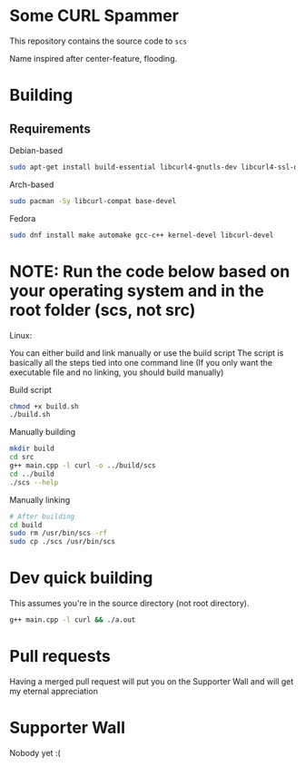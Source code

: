 # Some CURL Spammer

This repository contains the source code to `scs`

Name inspired after center-feature, flooding.

# Building

## Requirements

Debian-based

```bash
sudo apt-get install build-essential libcurl4-gnutls-dev libcurl4-ssl-dev
```

Arch-based

```bash
sudo pacman -Sy libcurl-compat base-devel
```

Fedora

```bash
sudo dnf install make automake gcc-c++ kernel-devel libcurl-devel
```

# **NOTE: Run the code below based on your operating system and in the root folder (scs, not src)**

Linux:

You can either build and link manually or use the build script 
The script is basically all the steps tied into one command line (If you only want the executable file and no linking, you should build manually)

Build script

```bash
chmod +x build.sh
./build.sh
```

Manually building

```bash
mkdir build
cd src
g++ main.cpp -l curl -o ../build/scs
cd ../build
./scs --help
```

Manually linking

```bash
# After building
cd build
sudo rm /usr/bin/scs -rf
sudo cp ./scs /usr/bin/scs
```

# Dev quick building

This assumes you're in the source directory (not root directory).

```bash
g++ main.cpp -l curl && ./a.out
```

# Pull requests

Having a merged pull request will put you on the Supporter Wall and will get my eternal appreciation

# Supporter Wall

Nobody yet :(
